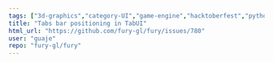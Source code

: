 ```yaml
---
tags: ["3d-graphics","category-UI","game-engine","hacktoberfest","python","scientific-visualization","scriptable-animations","shaders","simulation"]
title: "Tabs bar positioning in TabUI"
html_url: "https://github.com/fury-gl/fury/issues/780"
user: "guaje"
repo: "fury-gl/fury"
---
```


